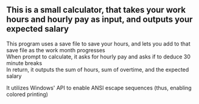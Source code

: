 ## This is a small calculator, that takes your work hours and hourly pay as input, and outputs your expected salary
  
This program uses a save file to save your hours, and lets you add to that save file as the work month progresses  
When prompt to calculate, it asks for hourly pay and asks if to deduce 30 minute breaks  
In return, it outputs the sum of hours, sum of overtime, and the expected salary  
  
It utilizes Windows' API to enable ANSI escape sequences (thus, enabling colored printing)
